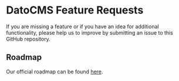 # DatoCMS Feature Requests

If you are missing a feature or if you have an idea for additional functionality, please help us to improve by submitting an issue to this GitHub repository.

## Roadmap

Our official roadmap can be found [here](https://github.com/datocms/feature-requests/projects/2).

